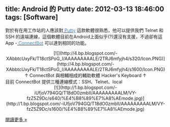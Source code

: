 title: Android 的 Putty
date: 2012-03-13 18:46:00
tags: [Software]
---

對於有在用工作站的人應該對[ <span style="color: #3d85c6;">Putty</span>](http://www.chiark.greenend.org.uk/~sgtatham/putty/download.html) 這款軟體很熟悉，他可以提供我們 Telnet 和 SSH 的遠端連線，這個軟體目前在Android上面似乎(?)還沒有支援，不過卻有這 App -[ <span style="color: #3d85c6;">ConnectBot</span>](https://play.google.com/store/apps/details?id=org.connectbot) 可以達到相同的功能。  

<div class="separator" style="clear: both; text-align: center;">[![](http://4.bp.blogspot.com/-XAbbtcUxyFk/T18ctSPoG_I/AAAAAAAAALE/2TRJ6mfyjh4/s320/Icon.PNG)](http://4.bp.blogspot.com/-XAbbtcUxyFk/T18ctSPoG_I/AAAAAAAAALE/2TRJ6mfyjh4/s1600/Icon.PNG)</div>

<div class="separator" style="clear: both; text-align: center;">↑ ConnectBot 與相輔相成的輔助軟體 Hacker's Keyboard ↑</div>

<div class="separator" style="clear: both; text-align: left;"><span style="text-align: -webkit-auto;">目前 ConnectBot 提供三種連線模式：SSH、Telnet、local</span></div>

<div class="separator" style="clear: both; text-align: left;"><span style="text-align: -webkit-auto;">  
</span></div>

<div class="separator" style="clear: both; text-align: center;">[![](http://1.bp.blogspot.com/-iUfjoV794GQ/T18dO0zmblI/AAAAAAAAALM/VY-fzZ5Z9Dc/s640/%E4%B8%89%E7%A8%AEmode.jpg)](http://1.bp.blogspot.com/-iUfjoV794GQ/T18dO0zmblI/AAAAAAAAALM/VY-fzZ5Z9Dc/s1600/%E4%B8%89%E7%A8%AEmode.jpg)</div>

[閱讀更多 »](http://veckcode.blogspot.com/2012/03/android-putty.html#more)
